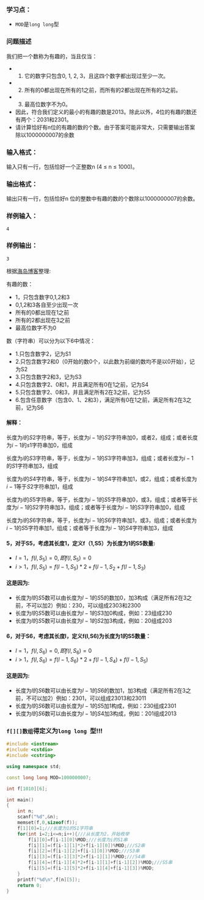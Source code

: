 ### 学习点：
* ```MOD```是```long long```型

### 问题描述
我们把一个数称为有趣的，当且仅当：
* 1. 它的数字只包含0, 1, 2, 3，且这四个数字都出现过至少一次。
* 2. 所有的0都出现在所有的1之前，而所有的2都出现在所有的3之前。
* 3. 最高位数字不为0。
* 因此，符合我们定义的最小的有趣的数是2013。除此以外，4位的有趣的数还有两个：2031和2301。
* 请计算恰好有n位的有趣的数的个数。由于答案可能非常大，只需要输出答案除以1000000007的余数
### 输入格式：
  输入只有一行，包括恰好一个正整数n (4 ≤ n ≤ 1000)。
### 输出格式：
  输出只有一行，包括恰好n 位的整数中有趣的数的个数除以1000000007的余数。
### 样例输入：
```
4
```
### 样例输出：
```
3
```

根据[海岛博客](https://blog.csdn.net/tigerisland45/article/details/55270910)整理:<br>

有趣的数：
* 1，只包含数字0,1,2和3
* 0,1,2和3各自至少出现一次
* 所有的0都出现在1之前
* 所有的2都出现在3之前
* 最高位数字不为0

数（字符串）可以分为以下6中情况：

* 1.只包含数字2，记为S1
* 2.只包含数字2和0（0开始的数0个，以此数为前缀的数均不是以0开始），记为S2
* 3.只包含数字2和3，记为S3
* 4.只包含数字2、0和1，并且满足所有0在1之前，记为S4
* 5.只包含数字2、0和3，并且满足所有2在3之前，记为S5
* 6.包含任意数字（包含0、1、2和3），满足所有0在1之前，满足所有2在3之前，记为S6

#### 解释：
长度为$i$的$S2$字符串，等于，长度为$i-1$的$S2$字符串加0，或者2，组成；或者长度为$i-1$的$s1$字符串加0，组成

长度为$i$的$S3$字符串，等于，长度为$i-1$的$S3$字符串加3，组成；或者长度为$i-1$的$S1$字符串加3，组成

长度为$i$的$S4$字符串，等于，长度为$i-1$的$S4$字符串加1，或2，组成；或者长度为$i-1$等于$S2$字符串加1，组成

长度为$i$的$S5$字符串，等于，长度为$i-1$的$S5$字符串加0，或3，组成；或者等于长度为$i-1$的$S2$字符串加3，组成；或者等于长度为$i-1$的$S3$字符串加0，组成

长度为$i$的$S6$字符串，等于，长度为$i-1$的$S6$字符串加1，或3，组成；或者长度为$i-1$的$S5$字符串加1，组成；或者等于长度为$i-1$的$S4$字符串加3，组成



#### 5，对于S5，考虑其长度1，定义f（1,S5）为长度为1的S5数量:
* $l=1，f(l,S_{5})=0,即f(l,S_{5})=0$<br>
* $i>1，f(l,S_{5})=f(l-1,S_{5})*2+f(l-1,S_{2}+f(l-1,S_{3})$<br>

#### 这是因为:<br>
* 长度为$l$的$S5$数可以由长度为$l-1$的$S5$的数加0，加3构成（满足所有2在3之前，不可以加2）例如：230，可以组成2303和2300<br>
* 长度为$l$的$S5$数可以由长度为$l-1$的$S3$加0构成，例如：23组成230<br>
* 长度为$l$的$S5$数可以由长度为$l-1$的$S2$加3构成，例如：20组成203<br>

#### 6，对于S6，考虑其长度l，定义f(l,S6)为长度为1的S5数量：
* $l=1，f(l,S_{6})=0,即f(l,S_{6})=0$<br>
* $i>1，f(l,S_{6})=f(l-1,S_{6})*2+f(l-1,S_{4})+f(l-1,S_{5})$<br>

#### 这是因为:<br>
* 长度为$l$的$S6$数可以由长度为$l-1$的$S6$的数加1，加3构成（满足所有2在3之前，不可以加2）例如：2301，可以组成23013和23011<br>
* 长度为$l$的$S6$数可以由长度为$l-1$的$S5$加1构成，例如：230组成2301<br>
* 长度为$l$的$S6$数可以由长度为$l-1$的$S4$加3构成，例如：201组成2013<br>



### ```f[][]数组```得定义为```long long ```型!!!
```cpp
#include <iostream>
#include <cstdio>
#include <cstring>

using namespace std;

const long long MOD=1000000007;

int f[1010][6];

int main()
{
    int n;
    scanf("%d",&n);
    memset(f,0,sizeof(f));
    f[1][0]=1;///长度为1的S1字符串
    for(int i=2;i<=n;i++){///从长度为2，开始枚举
        f[i][0]=f[i-1][0]%MOD;///长度为i的S1串
        f[i][1]=(f[i-1][1]*2+f[i-1][0])%MOD;///S2串
        f[i][2]=(f[i-1][2]+f[i-1][0])%MOD;///S3串
        f[i][3]=(f[i-1][3]*2+f[i-1][1])%MOD;///S4串
        f[i][4]=(f[i-1][4]*2+f[i-1][1]+f[i-1][2])%MOD;///S5串
        f[i][5]=(f[i-1][5]*2+f[i-1][4]+f[i-1][3])%MOD;
    }
    printf("%d\n",f[n][5]);
    return 0;
}
```




